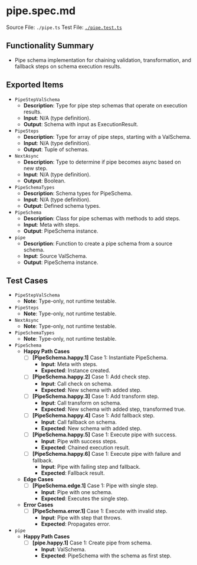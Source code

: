 # pipe.spec.md

Source File: `./pipe.ts`
Test File: [`./pipe.test.ts`](./pipe.test.ts)

## Functionality Summary
- Pipe schema implementation for chaining validation, transformation, and fallback steps on schema execution results.

## Exported Items
- `PipeStepValSchema`
    - **Description**: Type for pipe step schemas that operate on execution results.
    - **Input**: N/A (type definition).
    - **Output**: Schema with input as ExecutionResult.
- `PipeSteps`
    - **Description**: Type for array of pipe steps, starting with a ValSchema.
    - **Input**: N/A (type definition).
    - **Output**: Tuple of schemas.
- `NextAsync`
    - **Description**: Type to determine if pipe becomes async based on new step.
    - **Input**: N/A (type definition).
    - **Output**: Boolean.
- `PipeSchemaTypes`
    - **Description**: Schema types for PipeSchema.
    - **Input**: N/A (type definition).
    - **Output**: Defined schema types.
- `PipeSchema`
    - **Description**: Class for pipe schemas with methods to add steps.
    - **Input**: Meta with steps.
    - **Output**: PipeSchema instance.
- `pipe`
    - **Description**: Function to create a pipe schema from a source schema.
    - **Input**: Source ValSchema.
    - **Output**: PipeSchema instance.

## Test Cases
- `PipeStepValSchema`
    - **Note**: Type-only, not runtime testable.
- `PipeSteps`
    - **Note**: Type-only, not runtime testable.
- `NextAsync`
    - **Note**: Type-only, not runtime testable.
- `PipeSchemaTypes`
    - **Note**: Type-only, not runtime testable.
- `PipeSchema`
    - **Happy Path Cases**
        - [ ] **[PipeSchema.happy.1]** Case 1: Instantiate PipeSchema.
            - **Input**: Meta with steps.
            - **Expected**: Instance created.
        - [ ] **[PipeSchema.happy.2]** Case 1: Add check step.
            - **Input**: Call check on schema.
            - **Expected**: New schema with added step.
        - [ ] **[PipeSchema.happy.3]** Case 1: Add transform step.
            - **Input**: Call transform on schema.
            - **Expected**: New schema with added step, transformed true.
        - [ ] **[PipeSchema.happy.4]** Case 1: Add fallback step.
            - **Input**: Call fallback on schema.
            - **Expected**: New schema with added step.
        - [ ] **[PipeSchema.happy.5]** Case 1: Execute pipe with success.
            - **Input**: Pipe with success steps.
            - **Expected**: Chained execution result.
        - [ ] **[PipeSchema.happy.6]** Case 1: Execute pipe with failure and fallback.
            - **Input**: Pipe with failing step and fallback.
            - **Expected**: Fallback result.
    - **Edge Cases**
        - [ ] **[PipeSchema.edge.1]** Case 1: Pipe with single step.
            - **Input**: Pipe with one schema.
            - **Expected**: Executes the single step.
    - **Error Cases**
        - [ ] **[PipeSchema.error.1]** Case 1: Execute with invalid step.
            - **Input**: Pipe with step that throws.
            - **Expected**: Propagates error.
- `pipe`
    - **Happy Path Cases**
        - [ ] **[pipe.happy.1]** Case 1: Create pipe from schema.
            - **Input**: ValSchema.
            - **Expected**: PipeSchema with the schema as first step.
